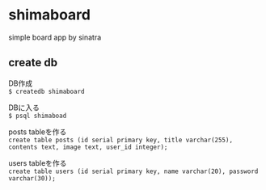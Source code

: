 # shimaboard
simple board app by sinatra

## create db

DB作成<br>
```$ createdb shimaboard```

DBに入る<br>
```$ psql shimaboad```

posts tableを作る<br>
```create table posts (id serial primary key, title varchar(255), contents text, image text, user_id integer);```

users tableを作る<br>
```create table users (id serial primary key, name varchar(20), password varchar(30));```
